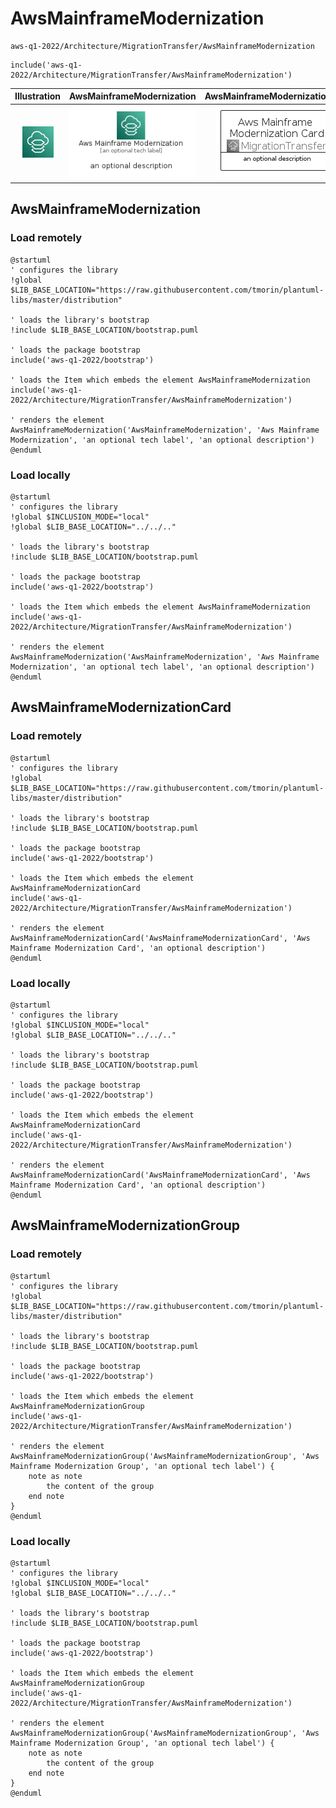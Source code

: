 # AwsMainframeModernization


```text
aws-q1-2022/Architecture/MigrationTransfer/AwsMainframeModernization
```

```text
include('aws-q1-2022/Architecture/MigrationTransfer/AwsMainframeModernization')
```



| Illustration | AwsMainframeModernization | AwsMainframeModernizationCard | AwsMainframeModernizationGroup |
| :---: | :---: | :---: | :---: |
| ![illustration for Illustration](../../../aws-q1-2022/Architecture/MigrationTransfer/AwsMainframeModernization.png) | ![illustration for AwsMainframeModernization](../../../aws-q1-2022/Architecture/MigrationTransfer/AwsMainframeModernization.Local.png) | ![illustration for AwsMainframeModernizationCard](../../../aws-q1-2022/Architecture/MigrationTransfer/AwsMainframeModernizationCard.Local.png) | ![illustration for AwsMainframeModernizationGroup](../../../aws-q1-2022/Architecture/MigrationTransfer/AwsMainframeModernizationGroup.Local.png) |




## AwsMainframeModernization

### Load remotely
```plantuml
@startuml
' configures the library
!global $LIB_BASE_LOCATION="https://raw.githubusercontent.com/tmorin/plantuml-libs/master/distribution"

' loads the library's bootstrap
!include $LIB_BASE_LOCATION/bootstrap.puml

' loads the package bootstrap
include('aws-q1-2022/bootstrap')

' loads the Item which embeds the element AwsMainframeModernization
include('aws-q1-2022/Architecture/MigrationTransfer/AwsMainframeModernization')

' renders the element
AwsMainframeModernization('AwsMainframeModernization', 'Aws Mainframe Modernization', 'an optional tech label', 'an optional description')
@enduml
```

### Load locally
```plantuml
@startuml
' configures the library
!global $INCLUSION_MODE="local"
!global $LIB_BASE_LOCATION="../../.."

' loads the library's bootstrap
!include $LIB_BASE_LOCATION/bootstrap.puml

' loads the package bootstrap
include('aws-q1-2022/bootstrap')

' loads the Item which embeds the element AwsMainframeModernization
include('aws-q1-2022/Architecture/MigrationTransfer/AwsMainframeModernization')

' renders the element
AwsMainframeModernization('AwsMainframeModernization', 'Aws Mainframe Modernization', 'an optional tech label', 'an optional description')
@enduml
```

## AwsMainframeModernizationCard

### Load remotely
```plantuml
@startuml
' configures the library
!global $LIB_BASE_LOCATION="https://raw.githubusercontent.com/tmorin/plantuml-libs/master/distribution"

' loads the library's bootstrap
!include $LIB_BASE_LOCATION/bootstrap.puml

' loads the package bootstrap
include('aws-q1-2022/bootstrap')

' loads the Item which embeds the element AwsMainframeModernizationCard
include('aws-q1-2022/Architecture/MigrationTransfer/AwsMainframeModernization')

' renders the element
AwsMainframeModernizationCard('AwsMainframeModernizationCard', 'Aws Mainframe Modernization Card', 'an optional description')
@enduml
```

### Load locally
```plantuml
@startuml
' configures the library
!global $INCLUSION_MODE="local"
!global $LIB_BASE_LOCATION="../../.."

' loads the library's bootstrap
!include $LIB_BASE_LOCATION/bootstrap.puml

' loads the package bootstrap
include('aws-q1-2022/bootstrap')

' loads the Item which embeds the element AwsMainframeModernizationCard
include('aws-q1-2022/Architecture/MigrationTransfer/AwsMainframeModernization')

' renders the element
AwsMainframeModernizationCard('AwsMainframeModernizationCard', 'Aws Mainframe Modernization Card', 'an optional description')
@enduml
```

## AwsMainframeModernizationGroup

### Load remotely
```plantuml
@startuml
' configures the library
!global $LIB_BASE_LOCATION="https://raw.githubusercontent.com/tmorin/plantuml-libs/master/distribution"

' loads the library's bootstrap
!include $LIB_BASE_LOCATION/bootstrap.puml

' loads the package bootstrap
include('aws-q1-2022/bootstrap')

' loads the Item which embeds the element AwsMainframeModernizationGroup
include('aws-q1-2022/Architecture/MigrationTransfer/AwsMainframeModernization')

' renders the element
AwsMainframeModernizationGroup('AwsMainframeModernizationGroup', 'Aws Mainframe Modernization Group', 'an optional tech label') {
    note as note
        the content of the group
    end note
}
@enduml
```

### Load locally
```plantuml
@startuml
' configures the library
!global $INCLUSION_MODE="local"
!global $LIB_BASE_LOCATION="../../.."

' loads the library's bootstrap
!include $LIB_BASE_LOCATION/bootstrap.puml

' loads the package bootstrap
include('aws-q1-2022/bootstrap')

' loads the Item which embeds the element AwsMainframeModernizationGroup
include('aws-q1-2022/Architecture/MigrationTransfer/AwsMainframeModernization')

' renders the element
AwsMainframeModernizationGroup('AwsMainframeModernizationGroup', 'Aws Mainframe Modernization Group', 'an optional tech label') {
    note as note
        the content of the group
    end note
}
@enduml
```

